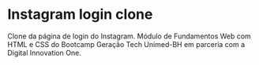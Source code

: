 # Instagram login clone
Clone da página de login do Instagram. Módulo de Fundamentos Web com HTML e CSS do Bootcamp Geração Tech Unimed-BH em parceria com a Digital Innovation One.
